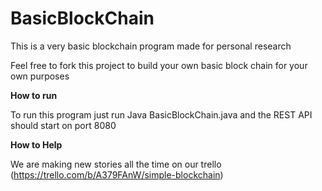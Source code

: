 # BasicBlockChain

This is a very basic blockchain program made for personal research

Feel free to fork this project to build your own basic block 
chain for your own purposes

**How to run**

To run this program just run Java BasicBlockChain.java and the REST
API should start on port 8080

**How to Help**

We are making new stories all the time on our trello (https://trello.com/b/A379FAnW/simple-blockchain)
